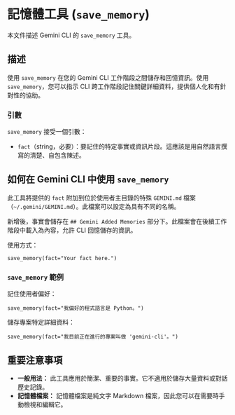 # 記憶體工具 (`save_memory`)

本文件描述 Gemini CLI 的 `save_memory` 工具。

## 描述

使用 `save_memory` 在您的 Gemini CLI 工作階段之間儲存和回憶資訊。使用 `save_memory`，您可以指示 CLI 跨工作階段記住關鍵詳細資料，提供個人化和有針對性的協助。

### 引數

`save_memory` 接受一個引數：

- `fact`（string，必要）：要記住的特定事實或資訊片段。這應該是用自然語言撰寫的清楚、自包含陳述。

## 如何在 Gemini CLI 中使用 `save_memory`

此工具將提供的 `fact` 附加到位於使用者主目錄的特殊 `GEMINI.md` 檔案（`~/.gemini/GEMINI.md`）。此檔案可以設定為具有不同的名稱。

新增後，事實會儲存在 `## Gemini Added Memories` 部分下。此檔案會在後續工作階段中載入為內容，允許 CLI 回憶儲存的資訊。

使用方式：

```
save_memory(fact="Your fact here.")
```

### `save_memory` 範例

記住使用者偏好：

```
save_memory(fact="我偏好的程式語言是 Python。")
```

儲存專案特定詳細資料：

```
save_memory(fact="我目前正在進行的專案叫做 'gemini-cli'。")
```

## 重要注意事項

- **一般用法：** 此工具應用於簡潔、重要的事實。它不適用於儲存大量資料或對話歷史記錄。
- **記憶體檔案：** 記憶體檔案是純文字 Markdown 檔案，因此您可以在需要時手動檢視和編輯它。
